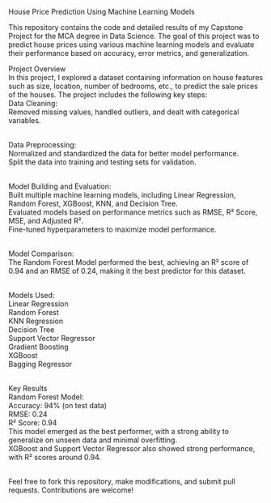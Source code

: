 House Price Prediction Using Machine Learning Models<br>

This repository contains the code and detailed results of my Capstone Project for the MCA degree in Data Science. The goal of this project was to predict house prices using various machine learning models and evaluate their performance based on accuracy, error metrics, and generalization.<br>

Project Overview<br>
In this project, I explored a dataset containing information on house features such as size, location, number of bedrooms, etc., to predict the sale prices of the houses. The project includes the following key steps:<br>
Data Cleaning:<br>
Removed missing values, handled outliers, and dealt with categorical variables.<br><br>

Data Preprocessing:<br>
Normalized and standardized the data for better model performance.<br>
Split the data into training and testing sets for validation.<br><br>

Model Building and Evaluation:<br>
Built multiple machine learning models, including Linear Regression, Random Forest, XGBoost, KNN, and Decision Tree.<br>
Evaluated models based on performance metrics such as RMSE, R² Score, MSE, and Adjusted R².<br>
Fine-tuned hyperparameters to maximize model performance.<br><br>

Model Comparison:<br>
The Random Forest Model performed the best, achieving an R² score of 0.94 and an RMSE of 0.24, making it the best predictor for this dataset.<br><br>

Models Used:<br>
Linear Regression<br>
Random Forest<br>
KNN Regression<br>
Decision Tree<br>
Support Vector Regressor<br>
Gradient Boosting<br>
XGBoost<br>
Bagging Regressor<br><br>

Key Results<br>
Random Forest Model:<br>
Accuracy: 94% (on test data)<br>
RMSE: 0.24<br>
R² Score: 0.94<br>
This model emerged as the best performer, with a strong ability to generalize on unseen data and minimal overfitting.<br>
XGBoost and Support Vector Regressor also showed strong performance, with R² scores around 0.94.<br><br>

Feel free to fork this repository, make modifications, and submit pull requests. Contributions are welcome!<br>

